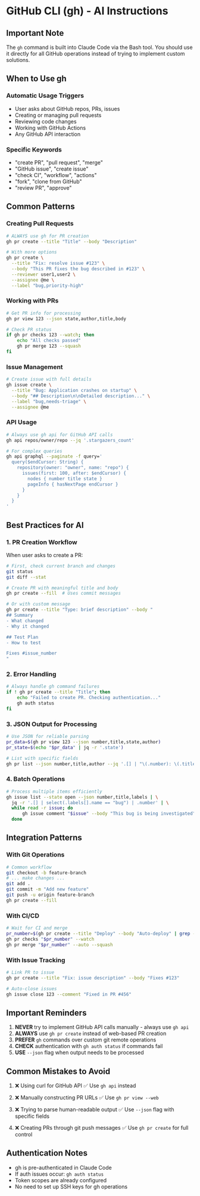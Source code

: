 # GitHub CLI (gh) - AI Instructions

## Important Note
The `gh` command is built into Claude Code via the Bash tool. You should use it directly for all GitHub operations instead of trying to implement custom solutions.

## When to Use gh

### Automatic Usage Triggers
- User asks about GitHub repos, PRs, issues
- Creating or managing pull requests
- Reviewing code changes
- Working with GitHub Actions
- Any GitHub API interaction

### Specific Keywords
- "create PR", "pull request", "merge"
- "GitHub issue", "create issue"
- "check CI", "workflow", "actions"
- "fork", "clone from GitHub"
- "review PR", "approve"

## Common Patterns

### Creating Pull Requests
```bash
# ALWAYS use gh for PR creation
gh pr create --title "Title" --body "Description"

# With more options
gh pr create \
  --title "Fix: resolve issue #123" \
  --body "This PR fixes the bug described in #123" \
  --reviewer user1,user2 \
  --assignee @me \
  --label "bug,priority-high"
```

### Working with PRs
```bash
# Get PR info for processing
gh pr view 123 --json state,author,title,body

# Check PR status
if gh pr checks 123 --watch; then
    echo "All checks passed"
    gh pr merge 123 --squash
fi
```

### Issue Management
```bash
# Create issue with full details
gh issue create \
  --title "Bug: Application crashes on startup" \
  --body "## Description\n\nDetailed description..." \
  --label "bug,needs-triage" \
  --assignee @me
```

### API Usage
```bash
# Always use gh api for GitHub API calls
gh api repos/owner/repo --jq '.stargazers_count'

# For complex queries
gh api graphql --paginate -f query='
  query($endCursor: String) {
    repository(owner: "owner", name: "repo") {
      issues(first: 100, after: $endCursor) {
        nodes { number title state }
        pageInfo { hasNextPage endCursor }
      }
    }
  }
'
```

## Best Practices for AI

### 1. PR Creation Workflow
When user asks to create a PR:
```bash
# First, check current branch and changes
git status
git diff --stat

# Create PR with meaningful title and body
gh pr create --fill  # Uses commit messages

# Or with custom message
gh pr create --title "Type: brief description" --body "
## Summary
- What changed
- Why it changed

## Test Plan
- How to test

Fixes #issue_number
"
```

### 2. Error Handling
```bash
# Always handle gh command failures
if ! gh pr create --title "Title"; then
    echo "Failed to create PR. Checking authentication..."
    gh auth status
fi
```

### 3. JSON Output for Processing
```bash
# Use JSON for reliable parsing
pr_data=$(gh pr view 123 --json number,title,state,author)
pr_state=$(echo "$pr_data" | jq -r '.state')

# List with specific fields
gh pr list --json number,title,author --jq '.[] | "\(.number): \(.title) by \(.author.login)"'
```

### 4. Batch Operations
```bash
# Process multiple items efficiently
gh issue list --state open --json number,title,labels | \
  jq -r '.[] | select(.labels[].name == "bug") | .number' | \
  while read -r issue; do
      gh issue comment "$issue" --body "This bug is being investigated"
  done
```

## Integration Patterns

### With Git Operations
```bash
# Common workflow
git checkout -b feature-branch
# ... make changes ...
git add .
git commit -m "Add new feature"
git push -u origin feature-branch
gh pr create --fill
```

### With CI/CD
```bash
# Wait for CI and merge
pr_number=$(gh pr create --title "Deploy" --body "Auto-deploy" | grep -oE '[0-9]+$')
gh pr checks "$pr_number" --watch
gh pr merge "$pr_number" --auto --squash
```

### With Issue Tracking
```bash
# Link PR to issue
gh pr create --title "Fix: issue description" --body "Fixes #123"

# Auto-close issues
gh issue close 123 --comment "Fixed in PR #456"
```

## Important Reminders

1. **NEVER** try to implement GitHub API calls manually - always use `gh api`
2. **ALWAYS** use `gh pr create` instead of web-based PR creation
3. **PREFER** `gh` commands over custom git remote operations
4. **CHECK** authentication with `gh auth status` if commands fail
5. **USE** `--json` flag when output needs to be processed

## Common Mistakes to Avoid

1. ❌ Using curl for GitHub API
   ✅ Use `gh api` instead

2. ❌ Manually constructing PR URLs
   ✅ Use `gh pr view --web`

3. ❌ Trying to parse human-readable output
   ✅ Use `--json` flag with specific fields

4. ❌ Creating PRs through git push messages
   ✅ Use `gh pr create` for full control

## Authentication Notes

- gh is pre-authenticated in Claude Code
- If auth issues occur: `gh auth status`
- Token scopes are already configured
- No need to set up SSH keys for gh operations